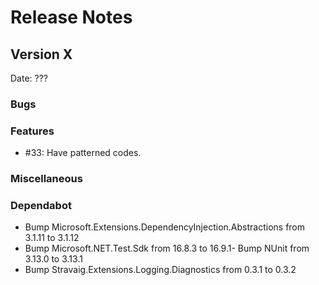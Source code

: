 # Release Notes

## Version X

Date: ???

### Bugs

### Features

- #33: Have patterned codes.

### Miscellaneous

### Dependabot

- Bump Microsoft.Extensions.DependencyInjection.Abstractions from 3.1.11 to 3.1.12
- Bump Microsoft.NET.Test.Sdk from 16.8.3 to 16.9.1- Bump NUnit from 3.13.0 to 3.13.1
- Bump Stravaig.Extensions.Logging.Diagnostics from 0.3.1 to 0.3.2

